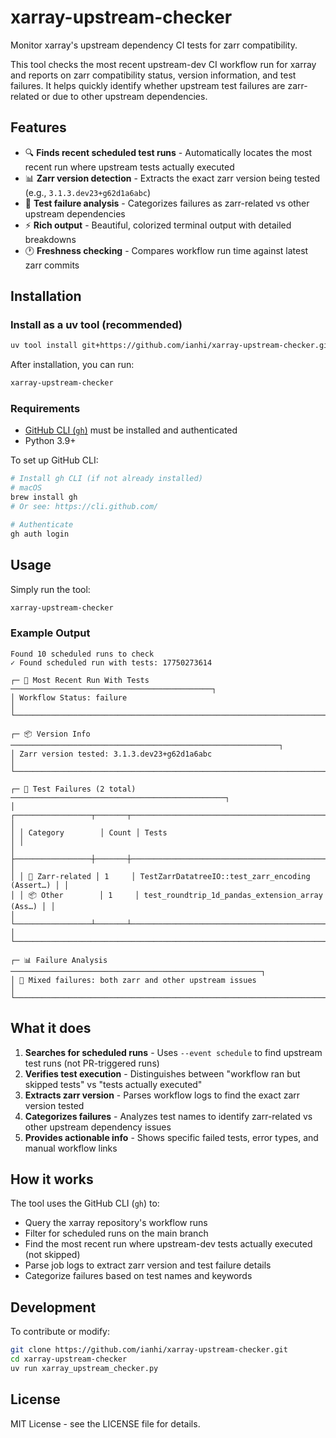 # xarray-upstream-checker

Monitor xarray's upstream dependency CI tests for zarr compatibility.

This tool checks the most recent upstream-dev CI workflow run for xarray and reports on zarr compatibility status, version information, and test failures. It helps quickly identify whether upstream test failures are zarr-related or due to other upstream dependencies.

## Features

- 🔍 **Finds recent scheduled test runs** - Automatically locates the most recent run where upstream tests actually executed
- 📊 **Zarr version detection** - Extracts the exact zarr version being tested (e.g., `3.1.3.dev23+g62d1a6abc`)
- 🧪 **Test failure analysis** - Categorizes failures as zarr-related vs other upstream dependencies
- ⚡ **Rich output** - Beautiful, colorized terminal output with detailed breakdowns
- 🕐 **Freshness checking** - Compares workflow run time against latest zarr commits

## Installation

### Install as a uv tool (recommended)

```bash
uv tool install git+https://github.com/ianhi/xarray-upstream-checker.git
```

After installation, you can run:

```bash
xarray-upstream-checker
```

### Requirements

- [GitHub CLI (`gh`)](https://cli.github.com/) must be installed and authenticated
- Python 3.9+

To set up GitHub CLI:

```bash
# Install gh CLI (if not already installed)
# macOS
brew install gh
# Or see: https://cli.github.com/

# Authenticate
gh auth login
```

## Usage

Simply run the tool:

```bash
xarray-upstream-checker
```

### Example Output

```
Found 10 scheduled runs to check
✓ Found scheduled run with tests: 17750273614

┌─ 🔄 Most Recent Run With Tests ─────────────────────────────────────────────┐
│ Workflow Status: failure                                                    │
└──────────────────────────────────────────────────────────────────────────────┘

┌─ 📦 Version Info ────────────────────────────────────────────────────────────┐
│ Zarr version tested: 3.1.3.dev23+g62d1a6abc                                  │
└──────────────────────────────────────────────────────────────────────────────┘

┌─ 🧪 Test Failures (2 total) ────────────────────────────────────────────────┐
│ ┌─────────────────┬───────┬──────────────────────────────────────────────────┐ │
│ │ Category        │ Count │ Tests                                            │ │
│ ├─────────────────┼───────┼──────────────────────────────────────────────────┤ │
│ │ 🔧 Zarr-related │ 1     │ TestZarrDatatreeIO::test_zarr_encoding (Assert…) │ │
│ │ 📦 Other        │ 1     │ test_roundtrip_1d_pandas_extension_array (Ass…) │ │
│ └─────────────────┴───────┴──────────────────────────────────────────────────┘ │
└──────────────────────────────────────────────────────────────────────────────┘

┌─ 📊 Failure Analysis ────────────────────────────────────────────────────────┐
│ 🔀 Mixed failures: both zarr and other upstream issues                       │
└──────────────────────────────────────────────────────────────────────────────┘
```

## What it does

1. **Searches for scheduled runs** - Uses `--event schedule` to find upstream test runs (not PR-triggered runs)
2. **Verifies test execution** - Distinguishes between "workflow ran but skipped tests" vs "tests actually executed"
3. **Extracts zarr version** - Parses workflow logs to find the exact zarr version tested
4. **Categorizes failures** - Analyzes test names to identify zarr-related vs other upstream dependency issues
5. **Provides actionable info** - Shows specific failed tests, error types, and manual workflow links

## How it works

The tool uses the GitHub CLI (`gh`) to:
- Query the xarray repository's workflow runs
- Filter for scheduled runs on the main branch
- Find the most recent run where upstream-dev tests actually executed (not skipped)
- Parse job logs to extract zarr version and test failure details
- Categorize failures based on test names and keywords

## Development

To contribute or modify:

```bash
git clone https://github.com/ianhi/xarray-upstream-checker.git
cd xarray-upstream-checker
uv run xarray_upstream_checker.py
```

## License

MIT License - see the LICENSE file for details.